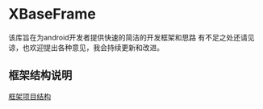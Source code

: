 # XBaseFrame
该库旨在为android开发者提供快速的简洁的开发框架和思路
有不足之处还请见谅，也欢迎提出各种意见，我会持续更新和改进。


## 框架结构说明 ##

[框架项目结构](frame/project.md)
